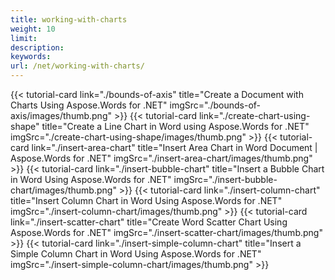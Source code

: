 ```yaml
---
title: working-with-charts
weight: 10
limit:
description:
keywords:
url: /net/working-with-charts/
---
```

{{< tutorial-card link="./bounds-of-axis" title="Create a Document with Charts Using Aspose.Words for .NET" imgSrc="./bounds-of-axis/images/thumb.png" >}}
{{< tutorial-card link="./create-chart-using-shape" title="Create a Line Chart in Word using Aspose.Words for .NET" imgSrc="./create-chart-using-shape/images/thumb.png" >}}
{{< tutorial-card link="./insert-area-chart" title="Insert Area Chart in Word Document | Aspose.Words for .NET" imgSrc="./insert-area-chart/images/thumb.png" >}}
{{< tutorial-card link="./insert-bubble-chart" title="Insert a Bubble Chart in Word Using Aspose.Words for .NET" imgSrc="./insert-bubble-chart/images/thumb.png" >}}
{{< tutorial-card link="./insert-column-chart" title="Insert Column Chart in Word Using Aspose.Words for .NET" imgSrc="./insert-column-chart/images/thumb.png" >}}
{{< tutorial-card link="./insert-scatter-chart" title="Create Word Scatter Chart Using Aspose.Words for .NET" imgSrc="./insert-scatter-chart/images/thumb.png" >}}
{{< tutorial-card link="./insert-simple-column-chart" title="Insert a Simple Column Chart in Word Using Aspose.Words for .NET" imgSrc="./insert-simple-column-chart/images/thumb.png" >}}
